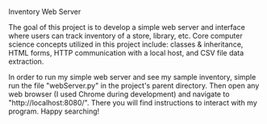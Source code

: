 Inventory Web Server 

The goal of this project is to develop a simple web server and interface where users can track inventory of a store, library, etc. Core computer science concepts utilized in this project include: classes & inheritance, HTML forms, HTTP communication with a local host, and CSV file data extraction.

In order to run my simple web server and see my sample inventory, simple run the file "webServer.py" in the project's parent directory. Then open any web browser (I used Chrome during development) and navigate to "http://localhost:8080/". There you will find instructions to interact with my program. Happy searching!